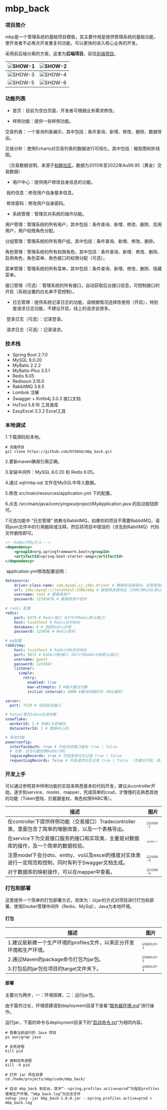 # mbp_back

### 项目简介

mbp是一个管理系统的基础项目模板，其主要作用是提供管理系统的基础功能，使开发者不必再次开发重复的功能，可以更快的进入核心业务的开发。

采用前后端分离的方案，这里为**后端项目**，前往[前端项目](https://github.com/DY56GO/mbp_front)。

| ![SHOW-1](img/SHOW-1.png) | ![SHOW-2](img/SHOW-2.png) |
| ------------------------- | ------------------------- |
| ![SHOW-3](img/SHOW-3.png) | ![SHOW-4](img/SHOW-4.png) |
| ![SHOW-5](img/SHOW-5.png) | ![SHOW-6](img/SHOW-6.png) |



### 功能列表

- 首页：目前为空白页面，开发者可根据业务需求修改。

- 样例功能：提供一些样例功能。

​			交易列表：一个查询列表展示，其中包括：条件查询、新增、修改、删除、数据导出。

​			交易分析：使用Echarts对交易列表的数据进行可视化，其中包括：箱型图和折线图。

​			（交易数据说明，来源于[和鲸社区](https://www.heywhale.com/home)，数据为2015年至2022年Au99.95（黄金）交易数据）

- 用户中心：提供用户修改自身信息的功能。

​			我的信息：修改用户自身基本信息。

​			修改密码：修改用户自身密码。

- 系统管理：管理员对系统的操作功能。


​			用户管理：管理系统的所有用户，其中包括：条件查询、新增、修改、删除、启用用户，用户权限角色分配。

​			分组管理：管理系统的所有用户组，其中包括：条件查询、新增、修改、删除。

​			角色管理：管理系统的所有权限角色，其中包括：条件查询、新增、修改、删除、启用角色，角色菜单、角色接口的权限分配（可选）。

​			菜单管理：管理系统的所有菜单，其中包括：条件查询、新增、修改、删除、隐藏菜单。

​			接口管理（可选）：管理系统的所有接口，自动获取后台接口信息，可控制接口的开启（系统设置的白名单不受控制）。

- 日志管理：提供系统记录日志的功能，请根据情况选择性使用（开启），特别是请求日志功能，不建议开启，线上的请求会很多。

​			登录日志（可选）：记录登录。

​			请求日志（可选）：记录请求。



### 技术栈

- Spring Boot 2.7.0
- MySQL 8.0.20
- MyBatis 2.2.2
- MyBatis-Plus 3.5.1
- Redis 6.05
- Redisson 3.16.0
- RabbitMQ 3.8.5
- Lombok 注解
- Swagger + Knife4j 3.0.3 接口文档
- HuTool 5.8.16 工具类库
- EasyExcel 3.3.2 Excel工具



### 本地调试

1.下载源码到本地。

```shell
# 克隆项目
git clone https://github.com/DY56GO/mbp_back.git
```

2.更新maven确保引用正确。

3.安装中间件：MySQL 8.0.20 和 Redis 6.05。

4.通过 sql/mbp.sql 文件在MySQL中导入数据。

5.修改 src/main/resources/application.yml 下的配置。

6.点击 /src/main/java/com/yingwu/project/MyApplication.java 的启动按钮即可。

7.可选功能中 “日志管理” 依赖与RabbitMQ，如果你的项目不需要RabbitMQ，请将pom文件中的引用删除或注释，然后将项目中错误的（涉及到RabiitMQ）代码文件删除即可。

```xml
<!--RabbitMQy引入--->
<dependency>
	<groupId>org.springframework.boot</groupId>
	<artifactId>spring-boot-starter-amqp</artifactId>
</dependency>
```

​	application.yml修改配置说明：

```yml
datasource:
    driver-class-name: com.mysql.cj.jdbc.Driver	# 数据库连接驱动，这里使用的是MySQL
    url: jdbc:mysql://localhost:3306/mbp # 数据库连接地址（3306为MySQL默认端口）
    username: root # 数据库用户
    password: 12345678 # 数据库用户密码
    
# redis 配置
redis:
    port: 6379 # Redis端口（6379为Redis默认端口）
    host: localhost # Redis访问地址
    database: 0 # 指定Redis的库
    password: 123456 # Redis密码
    
# mq配置
rabbitmq:
    host: localhost # RabbitMQ访问地址
    port: 5672 # RabbitMQ端口（5672为RabbitMQ默认端口）
    username: guest
    password: 1234567
    listener:
      simple:
        retry:
          enabled: true
          max-attempts: 3 #最大重试次数
          initial-interval: 3000 #重试间隔时间（单位毫秒）
    
server:
  port: 7529 # 项目启动端口

# hutool雪花token生成参数
snowflake: 
  workerId: 1 # 参数1为终端ID
  datacenterId: 1 # 数据中心ID

# 系统功能
powerconfig:
  interfaceAuth: true # 开启系统接口鉴权 true | false
  # 注意：日志功能依赖RabbitMQ
  loginLogRecords: true # 开启登录日志记录 true | false
  requestLogRecords: false # 开启请求日志记录 true | false （不建议开启，线上的请求过多）
```



### 开发上手

可以通过参照其中样例功能的实现来熟悉基本的代码开发，建议从controller开始，逐步到service、model、mapper，完成简单的crud，才慢慢的去熟悉其他的功能（Token登陆、拦截器鉴权、角色权限RABC等）。

| 描述                                                         | 图片                                                        |
| ------------------------------------------------------------ | ----------------------------------------------------------- |
| 在controller下提供样例功能（交易接口）Tradecontroller类，里面包含了简单的增删改查，以及一个表格导出。 | <img src="img/CODE-1.png" alt="CODE-1" style="zoom:60%;" /> |
| 在service下为交易接口服务的接口和实现类，主要是对数据库的操作，及一个简单的数据校验。 | <img src="img/CODE-2.png" alt="CODE-2" style="zoom:40%;" /> |
| 注意model下会分dto、entity、vo以及excel的维度对实体类进行一定规范和控制，同时有利于Swagger文档生成。 | <img src="img/CODE-3.png" alt="CODE-3" style="zoom:60%;" /> |
| 对于数据库的映射操作，可以在mapper中查看。                   | <img src="img/CODE-4.png" alt="CODE-4" style="zoom:60%;" /> |



### **打包和部署**

这里提供一个简单的打包部署方式，具体为：以jar的方式对项目进行打包和部署，使用Docker管理中间件（Redis、MySql），Java为本地环境。

#### 打包

| 描述                                                         | 图片                                                         |
| ------------------------------------------------------------ | ------------------------------------------------------------ |
| 1.建议是新建一个生产环境的profiles文件，以来区分开发环境和生产环境。 | <img src="img/DEPLOY-1.png" alt="DEPLOY-1" style="zoom:60%;" /> |
| 2.通过Maven的package命令打包为jar包。                        | <img src="img/DEPLOY-2.png" alt="DEPLOY-2" style="zoom:60%;" /> |
| 3.打包后的jar包在项目的target文件夹下。                      | <img src="img/DEPLOY-3.png" alt="DEPLOY-3" style="zoom:60%;" /> |



#### 部署

主要分为两步，一：环境搭建，二：运行jar包。

由于篇符过长，环境搭建请到deployment目录下查看“[服务器环境.md](https://github.com/DY56GO/mbp_back/blob/master/deployment/%E6%9C%8D%E5%8A%A1%E5%99%A8%E7%8E%AF%E5%A2%83.md)“进行操作。

运行jar，下面的命令与deployment目录下的“[启动命令.txt](https://github.com/DY56GO/mbp_back/blob/master/deployment/%E5%90%AF%E5%8A%A8%E5%91%BD%E4%BB%A4.txt)”为相同内容。

```shell
# 查看当前运行的 Java 项目
ps aux|grep java

# 杀死进程
kill pid

# 强制杀死进程
kill -9 pid

# 打开 jar 所在目录
cd /home/projects/mbp/code/mbp_back/

# 启动 mbp_back 到后台，其中“--spring.profiles.active=prod”为指定profiles使用生产环境，“mbp_back.log”为日志文件
nohup java -jar mbp_back-1.0.0.jar --spring.profiles.active=prod > mbp_back.log
```

